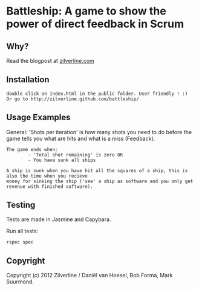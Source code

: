 Battleship: A game to show the power of direct feedback in Scrum
====================

Why?
----

Read the blogpost at [zilverline.com](http://blog.zilverline.com/2012/04/01/the-power-of-feedback-in-scrum/)

Installation
------------
	double click on index.html in the public folder. User friendly ! :)
	Or go to http://zilverline.github.com/battleship/

Usage Examples
--------------
General:
	'Shots per iteration' is how many shots you need to do before the game tells you what are hits
	and what is a miss (Feedback).

	The game ends when:
			- 'Total shot remaining' is zero OR
			- You have sunk all ships

	A ship is sunk when you have hit all the squares of a ship, this is also the time when you recieve
	money for sinking the ship ('see' a ship as software and you only get revenue with finished software).
	

Testing
-------
Tests are made in Jasmine and Capybara.

Run all tests:

	rspec spec

Copyright
---------
Copyright (c) 2012 Zilverline / Daniël van Hoesel, Bob Forma, Mark Suurmond.